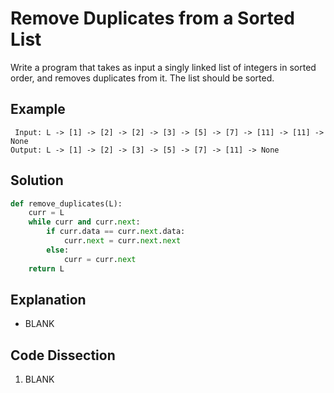 # Remove Duplicates from a Sorted List
Write a program that takes as input a singly linked list of integers in sorted order, and removes duplicates from it. The list should be sorted.
  
## Example
```
 Input: L -> [1] -> [2] -> [2] -> [3] -> [5] -> [7] -> [11] -> [11] -> None
Output: L -> [1] -> [2] -> [3] -> [5] -> [7] -> [11] -> None
```
  
## Solution
```python
def remove_duplicates(L):
    curr = L
    while curr and curr.next:
        if curr.data == curr.next.data:
            curr.next = curr.next.next
        else:
            curr = curr.next
    return L
```
  
## Explanation
* BLANK
  
## Code Dissection
1. BLANK